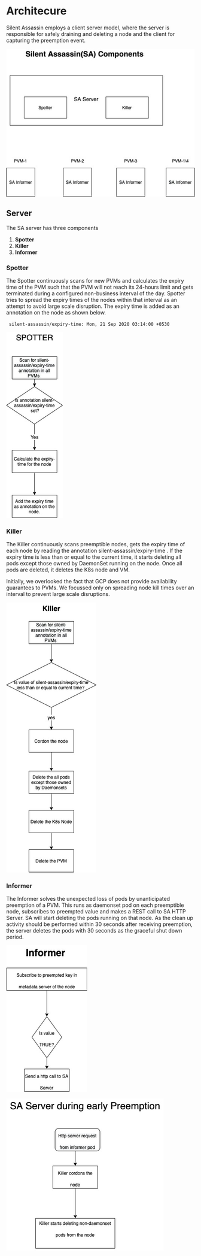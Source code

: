 # Architecure
Silent Assassin employs a client server model, where the server is responsible for safely draining and deleting a node and the client for capturing the preemption event.

![](images/Silent-Assassin-SA%20Components.jpg)

## Server
The SA server has three components
1) **Spotter**
2) **Killer**
3) **Informer**

### Spotter
The Spotter continuously scans for new PVMs and calculates the expiry time of the PVM such that the PVM will not reach its 24-hours limit and gets terminated during a configured non-business interval of the day. Spotter tries to spread the expiry times of the nodes within that interval as an attempt to avoid large scale disruption. The expiry time is added as an annotation on the node as shown below.

```
 silent-assassin/expiry-time: Mon, 21 Sep 2020 03:14:00 +0530
```

![](images/Silent-Assassin-Spotter.jpg)

### Killer
The Killer continuously scans preemptible nodes, gets the expiry time of each node by reading the annotation silent-assassin/expiry-time . If the expiry time is less than or equal to the current time, it starts deleting all pods except those owned by DaemonSet running on the node. Once all pods are deleted, it deletes the K8s node and VM.

Initially, we overlooked the fact that GCP does not provide availability guarantees to PVMs. We focussed only on spreading node kill times over an interval to prevent large scale disruptions.

![](images/Silent-Assassin-Killer.jpg)

### Informer
The Informer solves the unexpected loss of pods by unanticipated preemption of a PVM. This runs as daemonset pod on each preemptible node, subscribes to preempted value and makes a REST call to SA HTTP Server. SA will start deleting the pods running on that node. As the clean up activity should be performed within 30 seconds after receiving preemption, the server deletes the pods with 30 seconds as the graceful shut down period.

![](images/Silent-Assassin-Informer.jpg)

![](images/Silent-Assassin-SA-Server-during-early-preemption.jpg)

